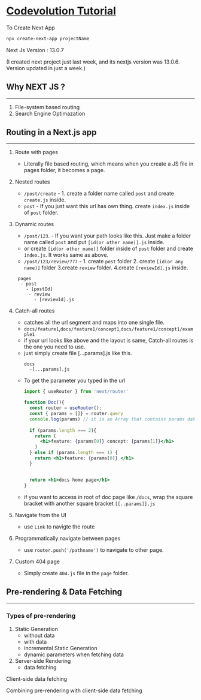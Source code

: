 # [Codevolution Tutorial](https://www.youtube.com/playlist?list=PLC3y8-rFHvwgC9mj0qv972IO5DmD-H0ZH)

To Create Next App
```bash
npx create-next-app projectName

```

Next Js Version : 13.0.7

(I created next project just last week, and its nextjs version was 13.0.6. Version updated in just a week.)



## Why NEXT JS ?
---
1. File-system based routing
2. Search Engine Optimazation



## Routing in a Next.js app
---
1. Route with pages
   - Literally file based routing, which means when you create a JS file in pages folder, it becomes a page.
2. Nested routes
   - `/post/create` - 1. create a folder name called `post` and create `create.js` inside.
   - `post` - If you just want this url has own thing. create `index.js` inside of `post` folder.
3. Dynamic routes
   - `/post/123`. - If you want your path looks like this. Just make a folder name called `post` and put `[id(or other name)].js` inside.
   - or create `[id(or other name)]` folder inside of `post` folder and create `index.js`. It works same as above.
   - `/post/123/review/777` - 1. create `post` folder 2. create `[id(or any name)]` folder 3.create `review` folder. 4.create `[reviewId].js` inside.
   ```
    pages
     - post
       - [postId]
        - review
          - [reviewId].js  
   ```
4. Catch-all routes
    - catches all the url segment and maps into one single file. 
    - `docs/feature1`,`docs/feature1/concept1`,`docs/feature1/concept1/example1`
    - if your url looks like above and the layout is same, Catch-all routes is the one you need to use.
    - just simply create file [...params].js like this.
      ```
      docs
        -[...params].js
      ```
    - To get the parameter you typed in the url
      ```jsx
      import { useRouter } from 'next/router'

      function Doc(){
        const router = useRouter();
        const { params = []} = router.query
        console.log(params) // it is an Array that contains params data splitted by '/'.
        
        if (params.length === 2){
          return (
            <h1>feature: {params[0]} concept: {params[1]}</h1>
          )
        } else if (params.length === 1) {
          return <h1>feature: {params[0]} </h1>
        }


        return <h1>docs home page</h1>
      }

      ```
    - if you want to access in root of doc page like `/docs`, wrap the square bracket with another square bracket `[[..params]].js` 

5. Navigate from the UI
    - use `Link` to navigte the route
6. Programmatically navigate between pages
    - use `router.push('/pathname')` to navigate to other page. 
7. Custom 404 page
    - Simply create `404.js` file in the `page` folder.



## Pre-rendering & Data Fetching
---
### **Types of pre-rendering**
1. Static Generation
   - without data
   - with data
   - incremental Static Generation
   - dynamic parameters when fetching data
2. Server-side Rendering
   - data fetching

Client-side data fetching

Combining pre-rendering with client-side data fetching